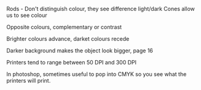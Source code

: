 Rods - Don't distinguish colour, they see difference light/dark
Cones allow us to see colour

Opposite colours, complementary or contrast

Brighter colours advance, darket colours recede

Darker background makes the object look bigger, page 16

Printers tend to range between 50 DPI and 300 DPI

In photoshop, sometimes useful to pop into CMYK so you see what the printers will print.

